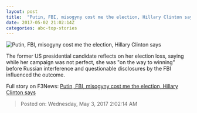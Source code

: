 ```yaml
---
layout: post
title:  "Putin, FBI, misogyny cost me the election, Hillary Clinton says"
date: 2017-05-02 21:02:14Z
categories: abc-top-stories
---
```


![Putin, FBI, misogyny cost me the election, Hillary Clinton says](http://www.abc.net.au/news/image/8491858-1x1-700x700.jpg)

The former US presidential candidate reflects on her election loss, saying while her campaign was not perfect, she was "on the way to winning" before Russian interference and questionable disclosures by the FBI influenced the outcome.


Full story on F3News: [Putin, FBI, misogyny cost me the election, Hillary Clinton says](http://www.f3nws.com/n/EDAjNJ)

> Posted on: Wednesday, May 3, 2017 2:02:14 AM
